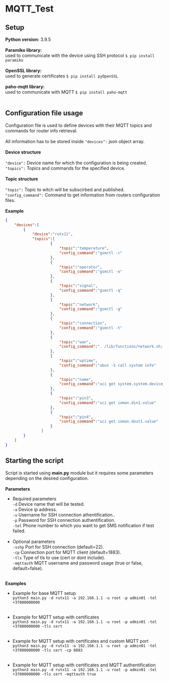 # MQTT_Test
## Setup
**Python version:** 3.9.5 <br>
<br>
**Paramiko library:**<br>
used to communicate with the device using SSH protocol ```$ pip install paramiko```<br>
<br>
**OpenSSL library:**<br>
used to generate certificates ```$ pip install pyOpenSSL```<br>
<br>
**paho-mqtt library:**<br>
used to communicate with MQTT ```$ pip install paho-mqtt```<br>
<br>
## Configuration file usage
Configuration file is used to define devices with their MQTT topics and commands for router info retrieval.<br>
<br>
All information has to be stored inside ```"devices":``` json object array.<br>
<br>
**Device structure**<br>
<br>
```"device":``` Device name for which the configuration is being created.<br>
```"topics":``` Topics and commands for the specified device.<br>
<br>
**Topic structure**<br>
<br>
```"topic":``` Topic to witch will be subscirbed and published.<br>
```"config_command":``` Command to get information from routers configuration files.<br>
<br>
**Example**
```json
{ 
    "devices":[
        {
            "device":"rutx11",
            "topics":[
                    {
                        "topic":"temperature",
                        "config_command":"gsmctl -c"
                    },
                    {
                        "topic":"operator",
                        "config_command":"gsmctl -o"
                    },
                    {
                        "topic":"signal",
                        "config_command":"gsmctl -q"
                    },
                    {
                        "topic":"network",
                        "config_command":"gsmctl -g"
                    },
                    {
                        "topic":"connection",
                        "config_command":"gsmctl -t"
                    },
                    {
                        "topic":"wan",
                        "config_command":". /lib/functions/network.sh; network_find_wan NET_IF; network_get_ipaddr NET_ADDR ${NET_IF} ; echo ${NET_ADDR}"
                    },
                    {
                        "topic":"uptime",
                        "config_command":"ubus -S call system info"
                    },
                    {
                        "topic":"name",
                        "config_command":"uci get system.system.device_code"
                    },
                    {
                        "topic":"pin3",
                        "config_command":"uci get ioman.din1.value"
                    },
                    {
                        "topic":"pin4",
                        "config_command":"uci get ioman.dout1.value"
                    }  
                ]
        }
    ]
}
```


## Starting the script
Script is started using **main.py** module but it requires some parameters depending on the desired configuration.<br>
<br>
**Parameters**<br>
+ Required parameters<br>
```-d``` Device name that will be tested.<br>
```-a``` Device ip address.<br>
```-u``` Username for SSH connection athentification..<br>
```-p``` Password for SSH connection authentification.<br>
```-tel``` Phone number to which you want to get SMS notification if test failed.<br><br>
+ Optional parameters<br>
```-sshp``` Port for SSH connection (default=22).<br>
```-cp``` Connection port for MQTT client (default=1883).<br>
```-tls``` Type of tls to use (cert or dont include).<br>
```-mqttauth``` MQTT username and password usage (true or false, default=false).<br><br>

**Examples**<br>

* Example for base MQTT setup<br>
```python3 main.py -d rutx11 -a 192.168.1.1 -u root -p admin01 -tel +37000000000```<br><br>

* Example for MQTT setup with certificates<br>
```python3 main.py -d rutx11 -a 192.168.1.1 -u root -p admin01 -tel +37000000000 -tls cert```<br><br>

* Example for MQTT setup with certificates and custom MQTT port<br>
```python3 main.py -d rutx11 -a 192.168.1.1 -u root -p admin01 -tel +37000000000 -tls cert -cp 8883```<br><br>

* Example for MQTT setup with certificates and MQTT authentification<br>
```python3 main.py -d rutx11 -a 192.168.1.1 -u root -p admin01 -tel +37000000000 -tls cert -mqttauth true```<br><br>
